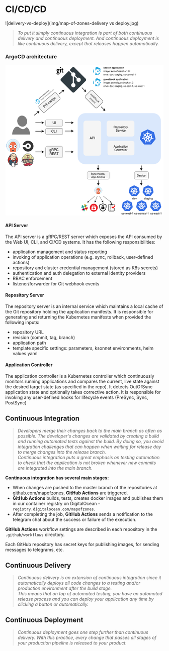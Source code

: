 # CI/CD/CD

![delivery-vs-deploy](img/map-of-zones-delivery vs deploy.jpg)

>*To put it simply continuous integration is part of both continuous delivery and continuous deployment. And continuous deployment is like continuous delivery, except that releases happen automatically.*

### ArgoCD architecture

![delivery-vs-deploy](img/argocd_architecture.png)

#### API Server

The API server is a gRPC/REST server which exposes the API consumed by the Web UI, CLI, and CI/CD systems. It has the following responsibilities:

* application management and status reporting
* invoking of application operations (e.g. sync, rollback, user-defined actions)
* repository and cluster credential management (stored as K8s secrets)
* authentication and auth delegation to external identity providers
* RBAC enforcement
* listener/forwarder for Git webhook events

#### Repository Server

The repository server is an internal service which maintains a local cache of the Git repository holding the application manifests. It is responsible for generating and returning the Kubernetes manifests when provided the following inputs:

* repository URL
* revision (commit, tag, branch)
* application path
* template specific settings: parameters, ksonnet environments, helm values.yaml

#### Application Controller

The application controller is a Kubernetes controller which continuously monitors running applications and compares the current, live state against the desired target state (as specified in the repo). It detects OutOfSync application state and optionally takes corrective action. It is responsible for invoking any user-defined hooks for lifecycle events (PreSync, Sync, PostSync)

## Continuous Integration

>*Developers merge their changes back to the main branch as often as possible. The developer's changes are validated by creating a build and running automated tests against the build. By doing so, you avoid integration challenges that can happen when waiting for release day to merge changes into the release branch.*<br>
>*Continuous integration puts a great emphasis on testing automation to check that the application is not broken whenever new commits are integrated into the main branch.*


**Continuous integration has several main stages:**

* When changes are pushed to the master branch of the repositories at [github.com/mapofzones](https://github.com/mapofzones), **GitHub Actions** are triggered.
* **GitHub Actions** builds, tests, creates docker images and publishes them in our container registry on DigitalOcean - `registry.digitalocean.com/mapofzones`.
* After completing the job, **GitHub Actions** sends a notification to the telegram chat about the success or failure of the execution.

**GitHub Actions** workflow settings are described in each repository in the `.github/workflows` directory.

Each GitHub repository has secret keys for publishing images, for sending messages to telegrams, etc.

## Continuous Delivery

>*Continuous delivery is an extension of continuous integration since it automatically deploys all code changes to a testing and/or production environment after the build stage.*<br>
>*This means that on top of automated testing, you have an automated release process and you can deploy your application any time by clicking a button or automatically.*

<!-- todo: describe out steps -->

## Continuous Deployment

>*Continuous deployment goes one step further than continuous delivery. With this practice, every change that passes all stages of your production pipeline is released to your product.*

<!-- todo: describe out steps -->